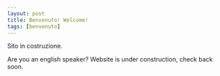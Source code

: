 ```yaml
---
layout: post
title: Benvenuto! Welcome!
tags: [benvenuto]
---
```


Sito in costruzione.  

Are you an english speaker? Website is under construction, check back soon.  
